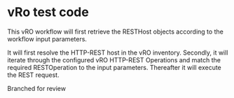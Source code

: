 # vRo test code

This vRO workflow will first retrieve the RESTHost objects according to the workflow input parameters.

It will first resolve the HTTP-REST host in the vRO inventory.
Secondly, it will iterate through the configured vRO HTTP-REST Operations and match the required RESTOperation to the input parameters.
Thereafter it will execute the REST request.

Branched for review
